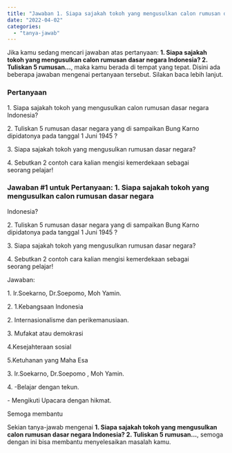 ```yaml
---
title: "Jawaban 1. Siapa sajakah tokoh yang mengusulkan calon rumusan dasar negara Indonesia? 2. Tuliskan 5 rumusan..."
date: "2022-04-02"
categories: 
  - "tanya-jawab"
---
```


Jika kamu sedang mencari jawaban atas pertanyaan: **1\. Siapa sajakah tokoh yang mengusulkan calon rumusan dasar negara Indonesia? 2. Tuliskan 5 rumusan...**, maka kamu berada di tempat yang tepat. Disini ada beberapa jawaban mengenai pertanyaan tersebut. Silakan baca lebih lanjut.

### Pertanyaan

1\. Siapa sajakah tokoh yang mengusulkan calon rumusan dasar negara  
Indonesia?  
  
  
2\. Tuliskan 5 rumusan dasar negara yang di sampaikan Bung Karno  
dipidatonya pada tanggal 1 Juni 1945 ?  
  
  
3\. Siapa sajakah tokoh yang mengusulkan rumusan dasar negara?  
  
  
4\. Sebutkan 2 contoh cara kalian mengisi kemerdekaan sebagai  
seorang pelajar!​

### Jawaban #1 untuk Pertanyaan: 1. Siapa sajakah tokoh yang mengusulkan calon rumusan dasar negara  
Indonesia?  
  
  
2\. Tuliskan 5 rumusan dasar negara yang di sampaikan Bung Karno  
dipidatonya pada tanggal 1 Juni 1945 ?  
  
  
3\. Siapa sajakah tokoh yang mengusulkan rumusan dasar negara?  
  
  
4\. Sebutkan 2 contoh cara kalian mengisi kemerdekaan sebagai  
seorang pelajar!​

Jawaban:

1\. Ir.Soekarno, Dr.Soepomo, Moh Yamin.

2\. 1.Kebangsaan Indonesia

2\. Internasionalisme dan perikemanusiaan.

3\. Mufakat atau demokrasi

4.Kesejahteraan sosial

5.Ketuhanan yang Maha Esa

3\. Ir.Soekarno, Dr.Soepomo , Moh Yamin.

4\. -Belajar dengan tekun.

\- Mengikuti Upacara dengan hikmat.

Semoga membantu

Sekian tanya-jawab mengenai **1\. Siapa sajakah tokoh yang mengusulkan calon rumusan dasar negara Indonesia? 2. Tuliskan 5 rumusan...**, semoga dengan ini bisa membantu menyelesaikan masalah kamu.
